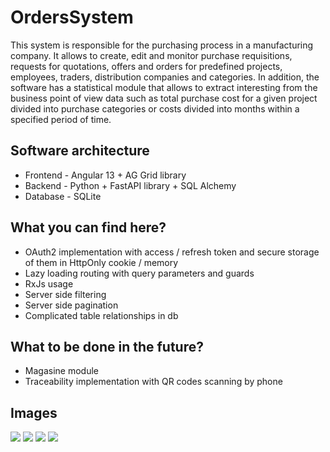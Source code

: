 # OrdersSystem

This system is responsible for the purchasing process in a manufacturing company. It allows to create, edit and monitor purchase requisitions, requests for quotations, offers and orders for predefined projects, employees, traders, distribution companies and categories. In addition, the software has a statistical module that allows to extract interesting from the business point of view data such as total purchase cost for a given project divided into purchase categories or costs divided into months within a specified period of time.

## Software architecture
- Frontend - Angular 13 + AG Grid library
- Backend - Python + FastAPI library + SQL Alchemy
- Database - SQLite


## What you can find here?
- OAuth2 implementation with access / refresh token and secure storage of them in HttpOnly cookie / memory
- Lazy loading routing with query parameters and guards
- RxJs usage
- Server side filtering
- Server side pagination
- Complicated table relationships in db

## What to be done in the future?
- Magasine module
- Traceability implementation with QR codes scanning by phone


## Images
![](https://i.imgur.com/t2Mu0ho.png)
![](https://i.imgur.com/Gsj12AN.png)
![](https://i.imgur.com/K5nXsWU.png)
![](https://i.imgur.com/dvyBZzh.png)
